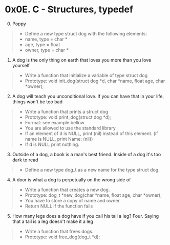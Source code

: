 # 0x0E. C - Structures, typedef
0. Poppy
> * Define a new type struct dog with the following elements:
> * name, type = char *
> * age, type = float
> * owner, type = char *
1. A dog is the only thing on earth that loves you more than you love yourself
> * Write a function that initialize a variable of type struct dog
> * Prototype: void init_dog(struct dog *d, char *name, float age, char *owner);
2. A dog will teach you unconditional love. If you can have that in your life, things won't be too bad
> * Write a function that prints a struct dog
> * Prototype: void print_dog(struct dog *d);
> * Format: see example bellow
> * You are allowed to use the standard library
> * If an element of d is NULL, print (nil) instead of this element. (if name is NULL, print Name: (nil))
> * If d is NULL print nothing.
3. Outside of a dog, a book is a man's best friend. Inside of a dog it's too dark to read
> * Define a new type dog_t as a new name for the type struct dog.
4. A door is what a dog is perpetually on the wrong side of
> * Write a function that creates a new dog.
> * Prototype: dog_t *new_dog(char *name, float age, char *owner);
> * You have to store a copy of name and owner
> * Return NULL if the function fails
5. How many legs does a dog have if you call his tail a leg? Four. Saying that a tail is a leg doesn't make it a leg
> * Write a function that frees dogs.
> * Prototype: void free_dog(dog_t *d);
